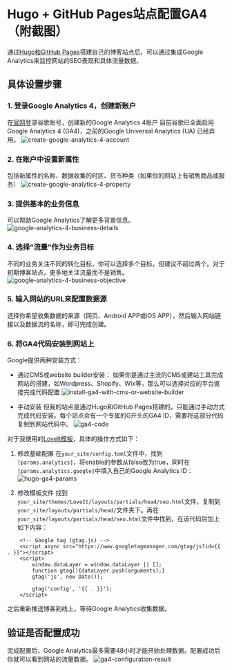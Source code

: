 # Hugo + GitHub Pages站点配置GA4（附截图）


通过[Hugo和GitHub Pages](https://chloevolution.com/zh-cn/posts/hugo-github-pages/)搭建自己的博客站点后，可以通过集成Google Analytics来监控网站的SEO表现和具体流量数据。

## 具体设置步骤
### 1. 登录Google Analytics 4，创建新账户
在[官网](https://marketingplatform.google.com/about/analytics/)登录谷歌账号，创建新的Google Analytics 4账户
目前谷歌已全面启用Google Analytics 4 (GA4)，之前的Google Universal Analytics (UA) 已经弃用。
![create-google-analytics-4-account](create-google-analytics-4-account.png)

### 2. 在账户中设置新属性
包括新属性的名称、数据收集的时区、货币种类（如果你的网站上有销售商品或服务）
![create-google-analytics-4-property](create-google-analytics-4-property.png)

### 3. 提供基本的业务信息
可以帮助Google Analytics了解更多背景信息。
![google-analytics-4-business-details](google-analytics-4-business-details.png)

### 4. 选择“流量”作为业务目标
不同的业务关注不同的转化目标，你可以选择多个目标，但建议不超过两个。对于初期博客站点，更多地关注流量而不是销售。
![google-analytics-4-business-objective](google-analytics-4-business-objective.png)

### 5. 输入网站的URL来配置数据源
选择你希望收集数据的来源（网页、Android APP或iOS APP），然后输入网站链接以及数据流的名称，即可完成创建。

### 6. 将GA4代码安装到网站上
Google提供两种安装方式：
- 通过CMS或website builder安装：
如果你是通过主流的CMS或建站工具完成网站的搭建，如Wordpress、Shopify、Wix等，那么可以选择对应的平台直接完成代码配置
![install-ga4-with-cms-or-website-builder](install-ga4-with-cms-or-website-builder.png)

- 手动安装
但我的站点是通过Hugo和GitHub Pages搭建的，只能通过手动方式完成代码安装。每个站点会有一个专属的G开头的GA4 ID，需要将这部分代码复制到网站代码中。
![ga4-code](ga4-code.png)

对于我使用的[LoveIt模板](https://github.com/dillonzq/LoveIt)，具体的操作方式如下：
1. 修改基础配置
在<code>your_site/config.toml</code>文件中，找到<code> [params.analytics]</code>，将enable的参数从false改为true，同时在<code>[params.analytics.google]</code>中填入自己的Google Analytics ID：
![hugo-ga4-params](hugo-ga4-params.png)

2. 修改模板文件
找到<code>your_site/themes/LoveIt/layouts/partials/head/seo.html</code>文件，复制到<code>your_site/layouts/partials/head/</code>文件夹下。再在<code>your_site/layouts/partials/head/seo.html</code>文件中找到<meta name="google-site-verification" content="{{ . }}" />，在该代码后加上如下内容：
```
    <!-- Google tag (gtag.js) -->
    <script async src="https://www.googletagmanager.com/gtag/js?id={{ . }}"></script>
    <script>
        window.dataLayer = window.dataLayer || [];
        function gtag(){dataLayer.push(arguments);}
        gtag('js', new Date());

        gtag('config', '{{ . }}');
    </script>
```

之后重新推送博客到线上，等待Google Analytics收集数据。


## 验证是否配置成功
完成配置后，Google Analytics最多需要48小时才能开始处理数据。配置成功后你就可以看到网站的流量数据。
![ga4-configuration-result](ga4-configuration-result.png)

